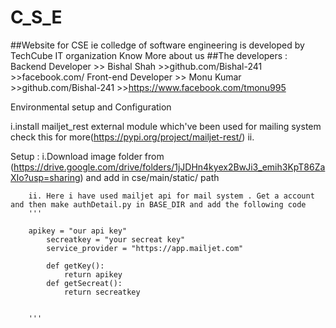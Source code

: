 # C_S_E

##Website for CSE ie colledge of software engineering is developed by TechCube IT organization
Know More about us
##The developers  :
Backend Developer  >> Bishal Shah 
    >>github.com/Bishal-241
    >>facebook.com/[](https://www.facebook.com/)
Front-end Developer  >> Monu Kumar
    >>github.com/Bishal-241
    >>https://www.facebook.com/tmonu995

Environmental setup and Configuration

i.install mailjet_rest external module which've been used for mailing system
    check this for more(https://pypi.org/project/mailjet-rest/)
ii.


Setup :
        i.Download image folder from (https://drive.google.com/drive/folders/1jJDHn4kyex2BwJi3_emih3KpT86ZaXIo?usp=sharing) and add in cse/main/static/ path
        

        ii. Here i have used mailjet api for mail system . Get a account and then make authDetail.py in BASE_DIR and add the following code 
        '''  
        
        apikey = "our api key"
            secreatkey = "your secreat key"
            service_provider = "https://app.mailjet.com"

            def getKey():
                return apikey
            def getSecreat():
                return secreatkey


        '''